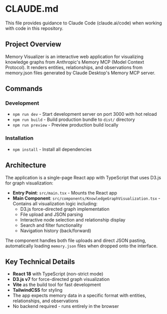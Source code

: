 # CLAUDE.md

This file provides guidance to Claude Code (claude.ai/code) when working with code in this repository.

## Project Overview

Memory Visualizer is an interactive web application for visualizing knowledge graphs from Anthropic's Memory MCP (Model Context Protocol). It renders entities, relationships, and observations from memory.json files generated by Claude Desktop's Memory MCP server.

## Commands

### Development
- `npm run dev` - Start development server on port 3000 with hot reload
- `npm run build` - Build production bundle to `dist/` directory
- `npm run preview` - Preview production build locally

### Installation
- `npm install` - Install all dependencies

## Architecture

The application is a single-page React app with TypeScript that uses D3.js for graph visualization:

- **Entry Point**: `src/main.tsx` - Mounts the React app
- **Main Component**: `src/components/KnowledgeGraphVisualization.tsx` - Contains all visualization logic including:
  - D3.js force-directed graph implementation
  - File upload and JSON parsing
  - Interactive node selection and relationship display
  - Search and filter functionality
  - Navigation history (back/forward)

The component handles both file uploads and direct JSON pasting, automatically loading `memory.json` files when dropped onto the interface.

## Key Technical Details

- **React 18** with TypeScript (non-strict mode)
- **D3.js v7** for force-directed graph visualization
- **Vite** as the build tool for fast development
- **TailwindCSS** for styling
- The app expects memory data in a specific format with entities, relationships, and observations
- No backend required - runs entirely in the browser